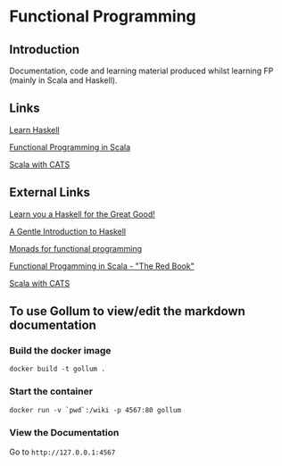 # Functional Programming

## Introduction
Documentation, code and learning material produced whilst learning FP (mainly in Scala and Haskell).

## Links

[Learn Haskell](learn-haskell/Home.md)

[Functional Programming in Scala](functional-programming-in-scala/README.md)

[Scala with CATS](scala-with-cats/README.md)

## External Links

[Learn you a Haskell for the Great Good!](http://learnyouahaskell.com) 

[A Gentle Introduction to Haskell](https://www.haskell.org/tutorial/index.html)

[Monads for functional programming](https://homepages.inf.ed.ac.uk/wadler/papers/marktoberdorf/baastad.pdf)

[Functional Progamming in Scala - "The Red Book"](https://www.manning.com/books/functional-programming-in-scala)

[Scala with CATS](https://underscore.io/books/scala-with-cats/)

## To use Gollum to view/edit the markdown documentation

### Build the docker image

```
docker build -t gollum .
```

### Start the container

```
docker run -v `pwd`:/wiki -p 4567:80 gollum
```

### View the Documentation
Go to `http://127.0.0.1:4567`

